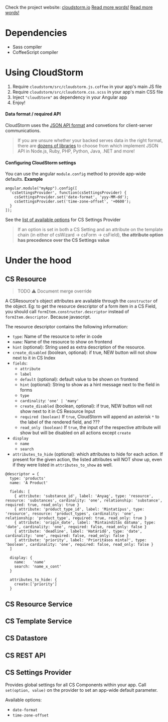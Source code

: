 Check the project website: [cloudstorm.io](http://cloudstorm.io)
[Read more words!](doc)
[Read more words!](doc/README.md)

# Dependencies
* Sass compiler
* CoffeeScript compiler

# Using CloudStorm

1. Require `cloudstorm/src/cloudstorm.js.coffee` in your app's main JS file
1. Require `cloudstorm/src/cloudstorm.css.scss` in your app's main CSS file
1. Inject `"cloudStorm"` as dependency in your Angular app
1. Enjoy!

#### Data format / required API
CloudStorm uses the [JSON API format](http://jsonapi.org/format/#document-structure) and convetions for client-server communications.

> If you are unsure whether your backed serves data in the right format, there are [dozens of libraries](http://jsonapi.org/implementations/) to choose from which implement JSON API in Node.js, Ruby, PHP, Python, Java, .NET and more!



#### Configuring CloudStorm settings

You can use the angular `module.config` method to provide app-wide defaults.
**Example**
```
angular.module("myApp").config([
  'csSettingsProvider', function(csSettingsProvider) {
    csSettingsProvider.set('date-format', 'yyy-MM-dd');
    csSettingsProvider.set('time-zone-offset', '+0600');
  }
]);
```

See the [list of available options](#cs-settings-provider) for CS Settings Provider

> If an option is set in both a CS Setting and an attribute on the template chain (in either of csWizard -> csForm -> csField), **the attribute option has precedence over the CS Settings value**

# Under the hood

## CS Resource

> TODO :warning: Document merge override

A CSResource's object attributes are available through the `constructor` of the object. Eg: to get the resource descriptor of a form item in a CS Field, you should call `formItem.constructor.descriptor` instead of `formItem.descriptor`. Because javascript.

The resource descriptor contains the following information:
* `type`: Name of the resource to refer in code
* `name`: Name of the resource to show on frontend
* `hint` (optional): String used as extra description of the resource.
* `create_disabled` (boolean, optional): if true, NEW button will not show next to it in CS Index
* `fields`:
  * `attribute`
  * `label`
  * `default` (optional): default value to be shown on frontend
  * `hint` (optional): String to show as a hint message next to the field in forms
  * `type`
  * `cardinality`: `'one' | 'many'`
  * `create_disabled` (boolean, optional): if true, NEW button will not show next to it in CS Resource Input
  * `required (boolean)` If `true`, CloudStorm will append an asterisk `*` to the label of the rendered field, and ???
  * `read_only (boolean)` If `true`, the input of the respective attribute will show but will be disabled on all actions except `create`
* `display`
  * `name`
  * `search`
* `attributes_to_hide` (optional): which attributes to hide for each action. If present for the given action, the listed attributes will NOT show up, even if they were listed in `attributes_to_show` as well.

```
@descriptor = {
  type: 'products'
  name: 'A Product'

  fields: [
    { attribute: 'substance_id', label: 'Anyag', type: 'resource', resource: 'substances', cardinality: 'one', relationship: 'substance', required: true, read_only: true }
    { attribute: 'product_type_id', label: 'Mintatípus', type: 'resource', resource: 'product_types', cardinality: 'one', relationship: 'product_type', required: true, read_only: true }
    { attribute: 'origin_date', label: 'Mintaindítás dátuma', type: 'date', cardinality: 'one', required: false, read_only: false }
    { attribute: 'deadline', label: 'Határidő', type: 'date', cardinality: 'one', required: false, read_only: false }
    { attribute: 'priority', label: 'Prioritásos minta?', type: 'boolean', cardinality: 'one', required: false, read_only: false }
  ]

  display: {
    name:   'name'
    search: 'name_x_cont'
  }

  attributes_to_hide: {
    create:['priority']
  }
```


## CS Resource Service

## CS Template Service

## CS Datastore

## CS REST API

## CS Settings Provider
Provides global settings for all CS Components within your app.
Call `set(option, value)` on the provider to set an app-wide default parameter.

Available options:
* `date-format`
* `time-zone-offset`
